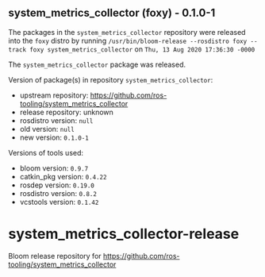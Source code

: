 ## system_metrics_collector (foxy) - 0.1.0-1

The packages in the `system_metrics_collector` repository were released into the `foxy` distro by running `/usr/bin/bloom-release --rosdistro foxy --track foxy system_metrics_collector` on `Thu, 13 Aug 2020 17:36:30 -0000`

The `system_metrics_collector` package was released.

Version of package(s) in repository `system_metrics_collector`:

- upstream repository: https://github.com/ros-tooling/system_metrics_collector
- release repository: unknown
- rosdistro version: `null`
- old version: `null`
- new version: `0.1.0-1`

Versions of tools used:

- bloom version: `0.9.7`
- catkin_pkg version: `0.4.22`
- rosdep version: `0.19.0`
- rosdistro version: `0.8.2`
- vcstools version: `0.1.42`


# system_metrics_collector-release
Bloom release repository for https://github.com/ros-tooling/system_metrics_collector
